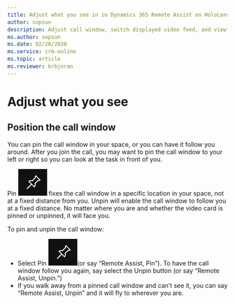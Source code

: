 ```yaml
---
title: Adjust what you see in in Dynamics 365 Remote Assist on HoloLens 
author: sopsun
description: Adjust call window, switch displayed video feed, and view Teams user's desktop or mobile screen 
ms.author: sopsun
ms.date: 02/20/2020
ms.service: crm-online
ms.topic: article
ms.reviewer: krbjoran
---
```

# Adjust what you see

## Position the call window 

You can pin the call window in your space, or you can have it follow you around. After you join the call, you may want to pin the call window to your left or right so you can look at the task in front of you. 

Pin ![Pin](media/RAHL_Pin.png "Pin") fixes the call window in a specific location in your space, not at a fixed distance from you. Unpin will enable the call window to follow you at a fixed distance. No matter where you are and whether the video card is pinned or unpinned, it will face you.

To pin and unpin the call window: 
* Select Pin ![Pin](media/RAHL_Pin.png "Pin")(or say “Remote Assist, Pin”). To have the call window follow you again, say select the Unpin button (or say “Remote Assist, Unpin.”)
*	If you walk away from a pinned call window and can’t see it, you can say “Remote Assist, Unpin” and it will fly to wherever you are. 

